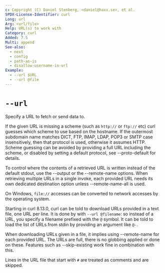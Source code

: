 ```yaml
---
c: Copyright (C) Daniel Stenberg, <daniel@haxx.se>, et al.
SPDX-License-Identifier: curl
Long: url
Arg: <url/file>
Help: URL(s) to work with
Category: curl
Added: 7.5
Multi: append
See-also:
  - next
  - config
  - path-as-is
  - disallow-username-in-url
Example:
  - --url $URL
  - --url @file
---
```


# `--url`

Specify a URL to fetch or send data to.

If the given URL is missing a scheme (such as `http://` or `ftp://` etc) curl
guesses which scheme to use based on the hostname. If the outermost subdomain
name matches DICT, FTP, IMAP, LDAP, POP3 or SMTP case insensitively, then that
protocol is used, otherwise it assumes HTTP. Scheme guessing can be avoided by
providing a full URL including the scheme, or disabled by setting a default
protocol, see --proto-default for details.

To control where the contents of a retrieved URL is written instead of the
default stdout, use the --output or the --remote-name options. When retrieving
multiple URLs in a single invoke, each provided URL needs its own dedicated
destination option unless --remote-name-all is used.

On Windows, `file://` accesses can be converted to network accesses by the
operating system.

Starting in curl 8.13.0, curl can be told to download URLs provided in a text
file, one URL per line. It is done by with `--url @filename`: so instead of a
URL, you specify a filename prefixed with the `@` symbol. It can be told to
load the list of URLs from stdin by providing an argument like `@-`.

When downloading URLs given in a file, it implies using --remote-name for each
provided URL. The URLs are full, there is no globbing applied or done on
these. Features such as --skip-existing work fine in combination with this.

Lines in the URL file that start with `#` are treated as comments and are
skipped.
